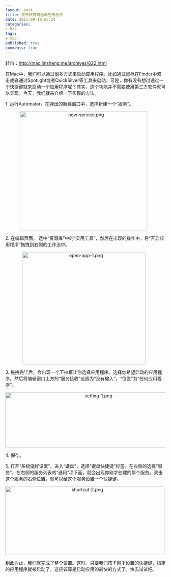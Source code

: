 ```yaml
---
layout: post
title: 使用快捷键启动应用程序
date: 2011-09-18 03:24
categories:
- Mac
tags:
- mac
published: true
comments: true
---
```

<p><p>转自：<a href="http://mac.linsheng.me/archives/822.html">http://mac.linsheng.me/archives/822.html</a></p>
<p style="font-weight:inherit;font-style:inherit;font-size:14px;font-family:inherit;vertical-align:baseline;margin:0 0 1em;padding:0;">在Mac中，我们可以通过很多方式来启动应用程序。比如通过鼠标在Finder中双击或者通过Spotlight或者QuickSilver等工具来启动。可是，你有没有想过通过一个快捷键就来启动一个应用程序呢？其实，这个功能并不需要使用第三方软件就可以实现。今天，我们就来介绍一下实现的方法。</p>
<p style="font-weight:inherit;font-style:inherit;font-size:14px;font-family:inherit;vertical-align:baseline;margin:0 0 1em;padding:0;">1. 运行Automator。在弹出的新建窗口中，选择新建一个“服务”。</p>
<p style="font-weight:inherit;font-style:inherit;font-size:14px;font-family:inherit;vertical-align:baseline;text-align:center;margin:0 0 1em;padding:0;"><img style="font-weight:inherit;font-style:inherit;font-size:14px;font-family:inherit;vertical-align:baseline;float:none;margin:0 12px 0 0;padding:0;" src="http://mac.linsheng.me/wp-content/uploads/2009/11/new-service.png" alt="new-service.png" width="400" height="374" /></p>
<p style="font-weight:inherit;font-style:inherit;font-size:14px;font-family:inherit;vertical-align:baseline;text-align:left;margin:0 0 1em;padding:0;">2. 在编辑页面， 选中“资源库”中的“实用工具”，然后在出现的操作中，将“开启应用程序”拖拽到右侧的工作流中。</p>
<p style="font-weight:inherit;font-style:inherit;font-size:14px;font-family:inherit;vertical-align:baseline;text-align:center;margin:0 0 1em;padding:0;"><img style="font-weight:inherit;font-style:inherit;font-size:14px;font-family:inherit;vertical-align:baseline;float:none;margin:0 12px 0 0;padding:0;" src="http://mac.linsheng.me/wp-content/uploads/2009/11/open-app-1.png" alt="open-app-1.png" width="387" height="353" /></p>
<p style="font-weight:inherit;font-style:inherit;font-size:14px;font-family:inherit;vertical-align:baseline;margin:0 0 1em;padding:0;">3. 拖拽完毕后，会出现一个下拉框让你选择应用程序。选择你希望启动的应用程序。然后将编辑窗口上方的“服务接收”设置为“没有输入”，“位置”为“任何应用程序”。</p>
<p style="font-weight:inherit;font-style:inherit;font-size:14px;font-family:inherit;vertical-align:baseline;text-align:center;margin:0 0 1em;padding:0;"><img style="font-weight:inherit;font-style:inherit;font-size:14px;font-family:inherit;vertical-align:baseline;float:none;margin:0 12px 0 0;padding:0;" src="http://mac.linsheng.me/wp-content/uploads/2009/11/setting-1.png" alt="setting-1.png" width="570" height="173" /></p>
<p style="font-weight:inherit;font-style:inherit;font-size:14px;font-family:inherit;vertical-align:baseline;margin:0 0 1em;padding:0;">4. 保存。</p>
<p style="font-weight:inherit;font-style:inherit;font-size:14px;font-family:inherit;vertical-align:baseline;margin:0 0 1em;padding:0;">5. 打开“系统偏好设置”，进入“键盘”，选择“键盘快捷键”标签。在左侧的选择“服务”，在右侧的服务列表的“通用”项下面，就会出现你刚才创建的那个服务。双击这个服务的右侧位置，就可以给这个服务设置一个快捷键。</p>
<p style="font-weight:inherit;font-style:inherit;font-size:14px;font-family:inherit;vertical-align:baseline;text-align:center;margin:0 0 1em;padding:0;"><img style="font-weight:inherit;font-style:inherit;font-size:14px;font-family:inherit;vertical-align:baseline;float:none;margin:0 12px 0 0;padding:0;" src="http://mac.linsheng.me/wp-content/uploads/2009/11/shortcut-2.png" alt="shortcut-2.png" width="500" height="216" /></p>
<p style="font-weight:inherit;font-style:inherit;font-size:14px;font-family:inherit;vertical-align:baseline;margin:0 0 1em;padding:0;">到此为止，我们就完成了整个设置。这时，只要我们按下刚才设置的快捷键，指定的应用程序就被启动了。这应该算是启动应用的最快的方式了。快去试试吧。</p></p>

